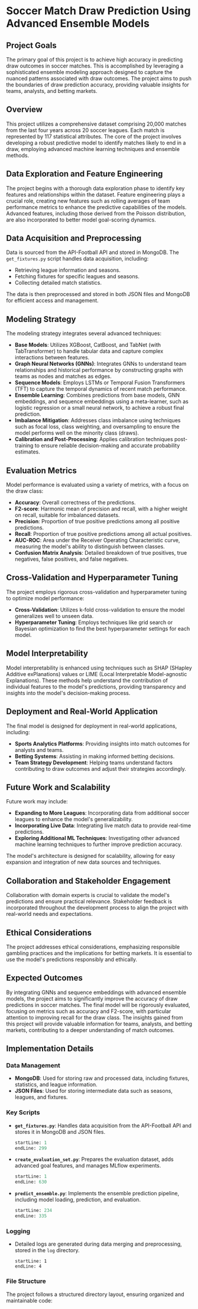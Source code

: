 # Soccer Match Draw Prediction Using Advanced Ensemble Models

## Project Goals

The primary goal of this project is to achieve high accuracy in predicting draw outcomes in soccer matches. This is accomplished by leveraging a sophisticated ensemble modeling approach designed to capture the nuanced patterns associated with draw outcomes. The project aims to push the boundaries of draw prediction accuracy, providing valuable insights for teams, analysts, and betting markets.

## Overview

This project utilizes a comprehensive dataset comprising 20,000 matches from the last four years across 20 soccer leagues. Each match is represented by 117 statistical attributes. The core of the project involves developing a robust predictive model to identify matches likely to end in a draw, employing advanced machine learning techniques and ensemble methods.

## Data Exploration and Feature Engineering

The project begins with a thorough data exploration phase to identify key features and relationships within the dataset. Feature engineering plays a crucial role, creating new features such as rolling averages of team performance metrics to enhance the predictive capabilities of the models. Advanced features, including those derived from the Poisson distribution, are also incorporated to better model goal-scoring dynamics.

## Data Acquisition and Preprocessing

Data is sourced from the API-Football API and stored in MongoDB. The `get_fixtures.py` script handles data acquisition, including:

*   Retrieving league information and seasons.
*   Fetching fixtures for specific leagues and seasons.
*   Collecting detailed match statistics.

The data is then preprocessed and stored in both JSON files and MongoDB for efficient access and management.

## Modeling Strategy

The modeling strategy integrates several advanced techniques:

*   **Base Models**: Utilizes XGBoost, CatBoost, and TabNet (with TabTransformer) to handle tabular data and capture complex interactions between features.
*   **Graph Neural Networks (GNNs)**: Integrates GNNs to understand team relationships and historical performance by constructing graphs with teams as nodes and matches as edges.
*   **Sequence Models**: Employs LSTMs or Temporal Fusion Transformers (TFT) to capture the temporal dynamics of recent match performance.
*   **Ensemble Learning**: Combines predictions from base models, GNN embeddings, and sequence embeddings using a meta-learner, such as logistic regression or a small neural network, to achieve a robust final prediction.
*   **Imbalance Mitigation**: Addresses class imbalance using techniques such as focal loss, class weighting, and oversampling to ensure the model performs well on the minority class (draws).
*   **Calibration and Post-Processing**: Applies calibration techniques post-training to ensure reliable decision-making and accurate probability estimates.

## Evaluation Metrics

Model performance is evaluated using a variety of metrics, with a focus on the draw class:

*   **Accuracy**: Overall correctness of the predictions.
*   **F2-score**: Harmonic mean of precision and recall, with a higher weight on recall, suitable for imbalanced datasets.
*   **Precision**: Proportion of true positive predictions among all positive predictions.
*   **Recall**: Proportion of true positive predictions among all actual positives.
*   **AUC-ROC**: Area under the Receiver Operating Characteristic curve, measuring the model's ability to distinguish between classes.
*   **Confusion Matrix Analysis**: Detailed breakdown of true positives, true negatives, false positives, and false negatives.

## Cross-Validation and Hyperparameter Tuning

The project employs rigorous cross-validation and hyperparameter tuning to optimize model performance:

*   **Cross-Validation**: Utilizes k-fold cross-validation to ensure the model generalizes well to unseen data.
*   **Hyperparameter Tuning**: Employs techniques like grid search or Bayesian optimization to find the best hyperparameter settings for each model.

## Model Interpretability

Model interpretability is enhanced using techniques such as SHAP (SHapley Additive exPlanations) values or LIME (Local Interpretable Model-agnostic Explanations). These methods help understand the contribution of individual features to the model's predictions, providing transparency and insights into the model's decision-making process.

## Deployment and Real-World Application

The final model is designed for deployment in real-world applications, including:

*   **Sports Analytics Platforms**: Providing insights into match outcomes for analysts and teams.
*   **Betting Systems**: Assisting in making informed betting decisions.
*   **Team Strategy Development**: Helping teams understand factors contributing to draw outcomes and adjust their strategies accordingly.

## Future Work and Scalability

Future work may include:

*   **Expanding to More Leagues**: Incorporating data from additional soccer leagues to enhance the model's generalizability.
*   **Incorporating Live Data**: Integrating live match data to provide real-time predictions.
*   **Exploring Additional ML Techniques**: Investigating other advanced machine learning techniques to further improve prediction accuracy.

The model's architecture is designed for scalability, allowing for easy expansion and integration of new data sources and techniques.

## Collaboration and Stakeholder Engagement

Collaboration with domain experts is crucial to validate the model's predictions and ensure practical relevance. Stakeholder feedback is incorporated throughout the development process to align the project with real-world needs and expectations.

## Ethical Considerations

The project addresses ethical considerations, emphasizing responsible gambling practices and the implications for betting markets. It is essential to use the model's predictions responsibly and ethically.

## Expected Outcomes

By integrating GNNs and sequence embeddings with advanced ensemble models, the project aims to significantly improve the accuracy of draw predictions in soccer matches. The final model will be rigorously evaluated, focusing on metrics such as accuracy and F2-score, with particular attention to improving recall for the draw class. The insights gained from this project will provide valuable information for teams, analysts, and betting markets, contributing to a deeper understanding of match outcomes.

## Implementation Details

### Data Management

*   **MongoDB**: Used for storing raw and processed data, including fixtures, statistics, and league information.
*   **JSON Files**: Used for storing intermediate data such as seasons, leagues, and fixtures.

### Key Scripts

*   **`get_fixtures.py`**: Handles data acquisition from the API-Football API and stores it in MongoDB and JSON files.
    ```python:data/Create_data/api-football/get_fixtures.py
    startLine: 1
    endLine: 299
    ```
*   **`create_evaluation_set.py`**: Prepares the evaluation dataset, adds advanced goal features, and manages MLflow experiments.
    ```python:utils/create_evaluation_set.py
    startLine: 1
    endLine: 630
    ```
*   **`predict_ensemble.py`**: Implements the ensemble prediction pipeline, including model loading, prediction, and evaluation.
    ```python:predictors/predict_ensemble.py
    startLine: 234
    endLine: 335
    ```

### Logging

*   Detailed logs are generated during data merging and preprocessing, stored in the `log` directory.
    ```log/merged_data_for_prediction.log
    startLine: 1
    endLine: 4
    ```

### File Structure

The project follows a structured directory layout, ensuring organized and maintainable code:
